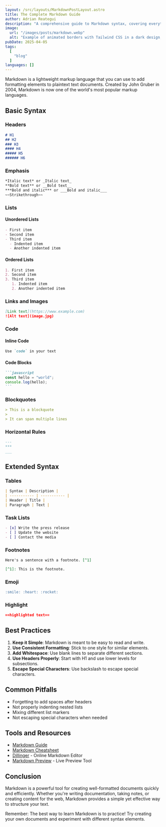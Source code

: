 ```yaml
---
layout: /src/layouts/MarkdownPostLayout.astro
title: The Complete Markdown Guide
author: Adrian Reategui
description: "A comprehensive guide to Markdown syntax, covering everything from basic formatting to advanced features. Learn how to create headers, lists, emphasis, and more with this essential markup language for content creation."
image:
  url: "/images/posts/markdown.webp"
  alt: "Example of animated borders with Tailwind CSS in a dark design, featuring a vibrant color gradient background."
pubDate: 2025-04-05
tags:
  [
    "blog"
  ]
languages: []
---
```


Markdown is a lightweight markup language that you can use to add formatting elements to plaintext text documents. Created by John Gruber in 2004, Markdown is now one of the world's most popular markup languages.

## Basic Syntax

### Headers

```markdown
# H1
## H2
### H3
#### H4
##### H5
###### H6
```

### Emphasis

```markdown
*Italic text* or _Italic text_
**Bold text** or __Bold text__
***Bold and italic*** or ___Bold and italic___
~~Strikethrough~~
```

### Lists

#### Unordered Lists
```markdown
- First item
- Second item
- Third item
  - Indented item
  - Another indented item
```

#### Ordered Lists
```markdown
1. First item
2. Second item
3. Third item
   1. Indented item
   2. Another indented item
```

### Links and Images

```markdown
[Link text](https://www.example.com)
![Alt text](image.jpg)
```

### Code

#### Inline Code
```markdown
Use `code` in your text
```

#### Code Blocks
````markdown
```javascript
const hello = "world";
console.log(hello);
```
````

### Blockquotes

```markdown
> This is a blockquote
> 
> It can span multiple lines
```

### Horizontal Rules

```markdown
---
***
___
```

## Extended Syntax

### Tables

```markdown
| Syntax | Description |
| ----------- | ----------- |
| Header | Title |
| Paragraph | Text |
```

### Task Lists

```markdown
- [x] Write the press release
- [ ] Update the website
- [ ] Contact the media
```

### Footnotes

```markdown
Here's a sentence with a footnote. [^1]

[^1]: This is the footnote.
```

### Emoji

```markdown
:smile: :heart: :rocket:
```

### Highlight

```markdown
==highlighted text==
```

## Best Practices

1. **Keep it Simple**: Markdown is meant to be easy to read and write.
2. **Use Consistent Formatting**: Stick to one style for similar elements.
3. **Add Whitespace**: Use blank lines to separate different sections.
4. **Use Headers Properly**: Start with H1 and use lower levels for subsections.
5. **Escape Special Characters**: Use backslash to escape special characters.

## Common Pitfalls

- Forgetting to add spaces after headers
- Not properly indenting nested lists
- Mixing different list markers
- Not escaping special characters when needed

## Tools and Resources

- [Markdown Guide](https://www.markdownguide.org/)
- [Markdown Cheatsheet](https://github.com/adam-p/markdown-here/wiki/Markdown-Cheatsheet)
- [Dillinger](https://dillinger.io/) - Online Markdown Editor
- [Markdown Preview](https://markdownlivepreview.com/) - Live Preview Tool

## Conclusion

Markdown is a powerful tool for creating well-formatted documents quickly and efficiently. Whether you're writing documentation, taking notes, or creating content for the web, Markdown provides a simple yet effective way to structure your text.

Remember: The best way to learn Markdown is to practice! Try creating your own documents and experiment with different syntax elements. 